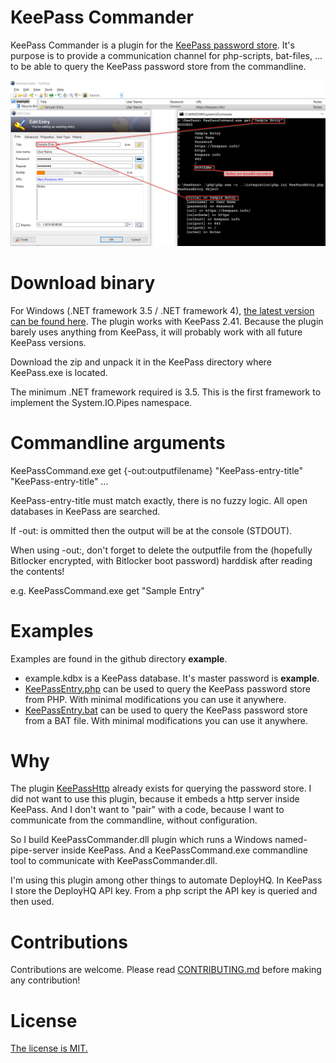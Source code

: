 # KeePass Commander
KeePass Commander is a plugin for the [KeePass password store](https://keepass.info/ "KeePass"). 
It's purpose is to provide a communication channel for php-scripts, bat-files, ... to be able to query the KeePass password store from the commandline.

![Screenshot](screenshot.png)

# Download binary
For Windows (.NET framework 3.5 / .NET framework 4), [the latest version can be found here](https://github.com/MircoBabin/KeePassCommander/releases/latest "Lastest Version").
The plugin works with KeePass 2.41. Because the plugin barely uses anything from KeePass, it will probably work with all future KeePass versions.

Download the zip and unpack it in the KeePass directory where KeePass.exe is located.

The minimum .NET framework required is 3.5. This is the first framework to implement the System.IO.Pipes namespace.

# Commandline arguments
KeePassCommand.exe get {-out:outputfilename} "KeePass-entry-title" "KeePass-entry-title" ...

KeePass-entry-title must match exactly, there is no fuzzy logic. All open databases in KeePass are searched.

If -out: is ommitted then the output will be at the console (STDOUT).

When using -out:, don't forget to delete the outputfile from the (hopefully Bitlocker encrypted, with Bitlocker boot password) harddisk after reading the contents!

e.g. KeePassCommand.exe get "Sample Entry"

# Examples

Examples are found in the github directory **example**.

- example.kdbx is a KeePass database. It's master password is **example**.
- [KeePassEntry.php](example/KeePassEntry.php) can be used to query the KeePass password store from PHP. With minimal modifications you can use it anywhere.
- [KeePassEntry.bat](example/KeePassEntry.bat) can be used to query the KeePass password store from a BAT file. With minimal modifications you can use it anywhere.


# Why
The plugin [KeePassHttp](https://github.com/pfn/keepasshttp/) already exists for querying the password store. 
I did not want to use this plugin, because it embeds a http server inside KeePass. 
And I don't want to "pair" with a code, because I want to communicate from the commandline, without configuration.

So I build KeePassCommander.dll plugin which runs a Windows named-pipe-server inside KeePass. And a KeePassCommand.exe commandline tool to communicate with KeePassCommander.dll. 

I'm using this plugin among other things to automate DeployHQ. In KeePass I store the DeployHQ API key. From a php script the API key is queried and then used. 

# Contributions
Contributions are welcome. Please read [CONTRIBUTING.md](CONTRIBUTING.md "contributing") before making any contribution!

# License
[The license is MIT.](LICENSE.md "license")





